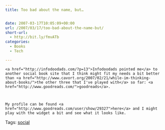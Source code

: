 ```yaml
---
title: Too bad about the name, but…


date: 2007-03-17T10:05:09+00:00
url: /2007/03/17/too-bad-about-the-name-but/
short-url:
  - http://bit.ly/fmvATb
categories:
  - Books
  - Tech

---
```

<div class='microid-mailto+http:sha1:edfc78cf8a7923069b14754f70b3b868b7988339'>
  
    <a href="http://infodoodads.com/?p=13">Infodoodads pointed me</a> to another social book site that I think might fit my needs a bit better than <a href="http://www.cavort.org/2007/02/21/while-im-thinking-about-books/">the other three that I've played with</a> so far: <a href="http://www.goodreads.com/">goodreads</a>.
  
  
  
    My profile can be found <a href="http://www.goodreads.com/user/show/29327">here</a> and I might play with the widget a bit and see what it looks like.
  
</div>

<div class="st-post-tags">
  Tags: <a href="http://www.cavort.org/tag/social/" title="social" rel="tag">social</a><br />
</div>